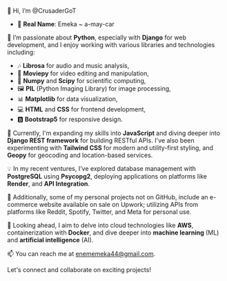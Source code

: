 👋 Hi, I’m @CrusaderGoT

- 👤 **Real Name**: Emeka ~ a-may-car

👀 I’m passionate about **Python**, especially with **Django** for web development, and I enjoy working with various libraries and technologies including:
  - 🎶 **Librosa** for audio and music analysis,
  - 🎥 **Moviepy** for video editing and manipulation,
  - 🔢 **Numpy** and **Scipy** for scientific computing,
  - 🖼️ **PIL** (Python Imaging Library) for image processing,
  - 📊 **Matplotlib** for data visualization,
  - 💻 **HTML** and **CSS** for frontend development,
  - 🅱️ **Bootstrap5** for responsive design.

🌱 Currently, I'm expanding my skills into **JavaScript** and diving deeper into **Django REST framework** for building RESTful APIs. I've also been experimenting with **Tailwind CSS** for modern and utility-first styling, and **Geopy** for geocoding and location-based services.

💡 In my recent ventures, I've explored database management with **PostgreSQL** using **Psycopg2**, deploying applications on platforms like **Render**, and **API Integration**.

🔭 Additionally, some of my personal projects not on GitHub, include an e-commerce website available on sale on Upwork; utilizing APIs from platforms like Reddit, Spotify, Twitter, and Meta for personal use.

🚀 Looking ahead, I aim to delve into cloud technologies like **AWS**, containerization with **Docker**, and dive deeper into **machine learning** (ML) and **artificial intelligence** (AI).

📫 You can reach me at enememeka44@gmail.com.

Let's connect and collaborate on exciting projects!

<!---
CrusaderGoT/CrusaderGoT is a ✨ special ✨ repository because its `README.md` (this file) appears on your GitHub profile.
You can click the Preview link to take a look at your changes.
--->
